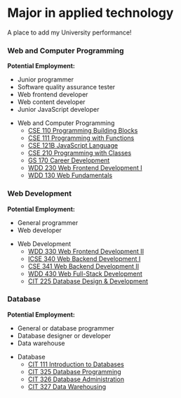 # Major in applied technology
A place to add my University performance!


### Web and Computer Programming
**Potential Employment:**

- Junior programmer
- Software quality assurance tester
- Web frontend developer
- Web content developer
- Junior JavaScript developer

+ Web and Computer Programming
    + [CSE 110 Programming Building Blocks](https://github.com/JavSancen/BYU-Developer/tree/master/CSEPC%20%20110%20-%20Programming%20Building%20Blocks)
    + [CSE 111 Programming with Functions](#)
    + [CSE 121B JavaScript Language](#)
    + [CSE 210 Programming with Classes](#)
    + [GS 170 Career Development](#)
    + [WDD 230 Web Frontend Development I](#)
    + [WDD 130 Web Fundamentals](#)


### Web Development
**Potential Employment:**

- General programmer
- Web developer

+ Web Development
    * [WDD 330 Web Frontend Development II](#)
    * [ICSE 340 Web Backend Development I](#)
    * [CSE 341 Web Backend Development II](#)
    * [WDD 430 Web Full-Stack Development](#)
    * [CIT 225 Database Design & Development](#)


### Database
**Potential Employment:**

- General or database programmer
- Database designer or developer
- Data warehouse

+ Database
    * [CIT 111 Introduction to Databases](#)
    * [CIT 325 Database Programming](#)
    * [CIT 326 Database Administration](#)
    * [CIT 327 Data Warehousing](#)